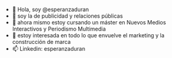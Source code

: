 - 👋 Hola, soy @esperanzaduran
- 👀 soy la de publicidad y relaciones públicas 
- 🌱 ahora mismo estoy cursando un máster en Nuevos Medios Interactivos y Periodismo Multimedia
- 💞️ estoy interesada en todo lo que envuelve el marketing y la construcción de marca
- 📫 Linkedin: esperanzaduran

<!---
esperanzaduran/esperanzaduran es✨ ESPEcial ✨ porque es súper guay
--->
